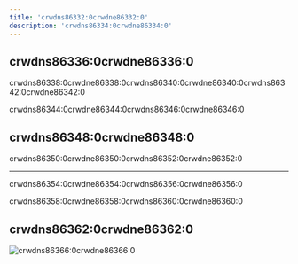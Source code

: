 ```yaml
---
title: 'crwdns86332:0crwdne86332:0'
description: 'crwdns86334:0crwdne86334:0'
---
```



## crwdns86336:0crwdne86336:0

crwdns86338:0crwdne86338:0crwdns86340:0crwdne86340:0crwdns86342:0crwdne86342:0

crwdns86344:0crwdne86344:0crwdns86346:0crwdne86346:0

## crwdns86348:0crwdne86348:0

crwdns86350:0crwdne86350:0crwdns86352:0crwdne86352:0

---

crwdns86354:0crwdne86354:0crwdns86356:0crwdne86356:0

crwdns86358:0crwdne86358:0crwdns86360:0crwdne86360:0

## crwdns86362:0crwdne86362:0

![crwdns86366:0crwdne86366:0](crwdns86364:0crwdne86364:0)
